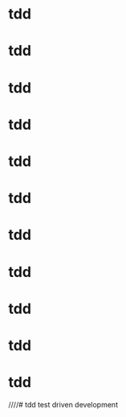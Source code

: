 # tdd
# tdd
# tdd
# tdd
# tdd
# tdd
# tdd
# tdd
# tdd
# tdd
# tdd
////# tdd
test driven development

